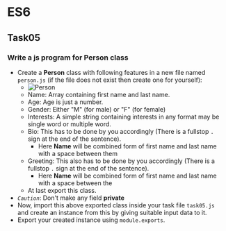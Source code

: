 # ES6
## Task05
### Write a js program for Person class
* Create a **Person** class with following features in a new file named `person.js` (if the file does not exist then create one for yourself):
  * ![Person](https://media.prod.mdn.mozit.cloud/attachments/2016/09/16/13889/379b78629e89434f1a067bb7e50abe00/person-diagram.png)
  * Name: Array containing first name and last name. 
  * Age: Age is just a number.
  * Gender: Either "M" (for male) or "F" (for female)
  * Interests: A simple string containing interests in any format may be single word or multiple word.
  * Bio: This has to be done by you accordingly (There is a fullstop `.` sign at the end of the sentence).
    * Here **Name** will be combined form of first name and last name with a space between them
  * Greeting: This also has to be done by you accordingly (There is a fullstop `.` sign at the end of the sentence).
    * Here **Name** will be combined form of first name and last name with a space between the
  * At last export this class.
* *`Caution`*: Don't make any field **private**
* Now, import this above exported class inside your task file `task05.js` and create an instance from this by giving suitable input data to it.
* Export your created instance using `module.exports`.
